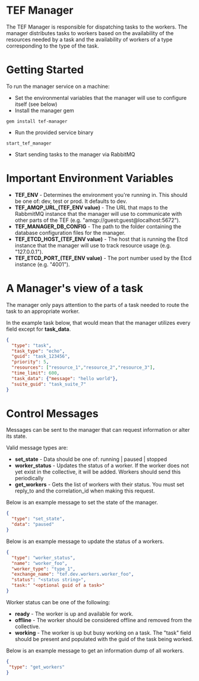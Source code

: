 TEF Manager
=========

The TEF Manager is responsible for dispatching tasks to the workers. The manager distributes tasks to workers based on the availability of the resources needed by a task and the availability of workers of a type corresponding to the type of the task.


Getting Started
=========

To run the manager service on a machine:

* Set the environmental variables that the manager will use to configure itself (see below)
* Install the manager gem
 ```
 gem install tef-manager
 ```
* Run the provided service binary
 ```
 start_tef_manager
 ```
* Start sending tasks to the manager via RabbitMQ


Important Environment Variables
=========
 * **TEF_ENV** - Determines the environment you're running in.  This should be one of: dev, test or prod.  It defaults to dev.
 * **TEF_AMQP_URL_(TEF_ENV value)** - The URL that maps to the RabbmitMQ instance that the manager will use to communicate with other parts of the TEF (e.g. "amqp://guest:guest@localhost:5672"). 
 * **TEF_MANAGER_DB_CONFIG** - The path to the folder containing the database configuration files for the manager.
 * **TEF_ETCD_HOST_(TEF_ENV value)** - The host that is running the Etcd instance that the manager will use to track resource usage (e.g. "127.0.0.1"). 
 * **TEF_ETCD_PORT_(TEF_ENV value)** - The port number used by the Etcd instance (e.g. "4001"). 


A Manager's view of a task
=========

The manager only pays attention to the parts of a task needed to route the task to an appropriate worker.
 
In the example task below, that would mean that the manager utilizes every field except for **task_data**.

```json
{
  "type": "task",
  "task_type": "echo",
  "guid": "task_123456",
  "priority": 5,
  "resources": ["resource_1","resource_2","resource_3"],
  "time_limit": 600,
  "task_data": {"message": "hello world"},
  "suite_guid": "task_suite_7"  
}
```

Control Messages
========= 
Messages can be sent to the manager that can request information or alter its state.

  Valid message types are:
  
  * **set_state** - Data should be one of: running | paused | stopped
  * **worker_status** - Updates the status of a worker.  If the worker does not yet exist in the collective, it will be added.  Workers should send this periodically
  * **get_workers** - Gets the list of workers with their status.  You must set reply_to and the correlation_id when making this request.


Below is an example message to set the state of the manager.
 ```json
 {
   "type": "set_state",
   "data": "paused"
 }
 ```

Below is an example message to update the status of a workers.

 ```json
 {
   "type": "worker_status",
   "name": "worker_foo",
   "worker_type": "type_1",
   "exchange_name": "tef.dev.workers.worker_foo",
   "status": "<status string>",
   "task:" "<optional guid of a task>"
 }
 ```


Worker status can be one of the following:

 * **ready** - The worker is up and available for work.
 * **offline** - The worker should be considered offline and removed from the collective.
 * **working** - The worker is up but busy working on a task.  The "task" field should be present and populated with the guid of the task being worked. 



Below is an example message to get an information dump of all workers.

```json
{
 "type": "get_workers"
}
   ``` 
